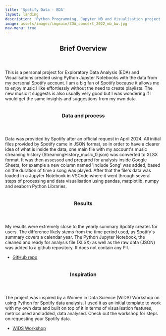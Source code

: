 ```yaml
---
title: 'Spotify Data - EDA'
layout: landing
description: 'Python Programming, Jupyter NB and Visualisation project'
image: assets/images/imgmain/ZOA_concert_2022_mb_bw.jpg
nav-menu: true
---
```


<!-- Main -->
<div id="main">

<!-- One -->
<section id="one">
	<div class="inner">
		<header class="major">
			<h2>Brief Overview</h2>
		</header>
		<p>This is a personal project for Exploratory Data Analysis (EDA) and Visualisations created using Python Jupyter Notebooks with the data from my personal Spotify account. I am a big fan of Spotify because it allows me to enjoy music I like effortlessly without the need to create playlists. The new music it suggests is also usually very good but I was wondering if I would get the same insights and suggestions from my own data.</p>
	</div>
</section>

<!-- Two -->
<section id="two" class="spotlights">
	<section>
		<a href="embedded_spotify_ipynb.html" class="image">
			<img src="{{ site.baseurl }}/assets/images/imgsmall/Spotify_import_data.png" alt="" data-position="center center" />
		</a>
		<div class="content">
			<div class="inner">
				<header class="major">
					<h3>Data and process</h3>
				</header>
				<p>Data was provided by Spotify after an official request in April 2024. All initial files provided by Spotify came in JSON format, so in order to have a clearer idea of what is inside the data, one main file with my account's music streaming history (StreamingHistory_music_0.json) was converted to XLSX format. It was then assessed and prepared for analysis inside Google Sheets, for example a new column named 'Include Song' was added, based on the duration of time a song was played. After that the file's data was loaded in a Jupyter Notebook in VSCode where it went through several steps of processing and data visualisation using pandas, matplotlib, numpy and seaborn Python Libraries. </p>
			</div>
		</div>
	</section>
	<section>
		<a href="embedded_spotify_ipynb.html" class="image">
			<img src="{{ site.baseurl }}/assets/images/imgsmall/Spotify_top10_songs.png" alt="" data-position="top center" />
		</a>
		<div class="content">
			<div class="inner">
				<header class="major">
					<h3>Results</h3>
				</header>
				<p> My results were extremely close to the yearly summary Spotify creates for users. The difference likely stems from the time period used, as Spotify's summary covers a calendar year. The Python Jupyter Notebook, the cleaned and ready for analysis file (XLSX) as well as the raw data (JSON) was added to a github repository. It does not contain any PII.</p>
				<ul class="actions">
					<li>
						<a href="https://github.com/MihaelaBr/Spotify-project" class="button" target="_blank">GitHub repo</a>
					</li>
				</ul>
			</div>
		</div>
	</section>
	<section>
		<a href="embedded_spotify_ipynb.html" class="image">
			<img src="{{ site.baseurl }}/assets/images/imgsmall/Spotify_to20_artists.png" alt="" data-position="25% 25%" />
		</a>
		<div class="content">
			<div class="inner">
				<header class="major">
					<h3>Inspiration</h3>
				</header>
				<p>The project was inspired by a Women in Data Science (WiDS) Workshop on using Python for Spotify data analysis. I used it as an initial template to work with my own data and built on top of it in terms of visualisation features, metrics used and added, data analysed. Check out the workshop for steps on requesting your Spotify data. </p>
				<ul class="actions">
					<li><a href="https://youtu.be/2zaGRy54SV8?si=QNzIRVmkHMug-Sbx" class="button" target="_blank">WiDS Workshop</a></li>
				</ul>
			</div>
		</div>
	</section>
</section>

</div>
